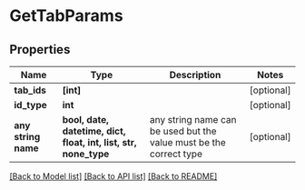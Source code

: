 # GetTabParams


## Properties
Name | Type | Description | Notes
------------ | ------------- | ------------- | -------------
**tab_ids** | **[int]** |  | [optional] 
**id_type** | **int** |  | [optional] 
**any string name** | **bool, date, datetime, dict, float, int, list, str, none_type** | any string name can be used but the value must be the correct type | [optional]

[[Back to Model list]](../README.md#documentation-for-models) [[Back to API list]](../README.md#documentation-for-api-endpoints) [[Back to README]](../README.md)


